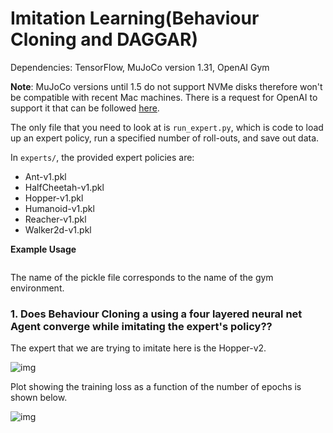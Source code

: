 # Imitation Learning(Behaviour Cloning and DAGGAR)

Dependencies: TensorFlow, MuJoCo version 1.31, OpenAI Gym

**Note**: MuJoCo versions until 1.5 do not support NVMe disks therefore won't be compatible with recent Mac machines.
There is a request for OpenAI to support it that can be followed [here](https://github.com/openai/gym/issues/638).

The only file that you need to look at is `run_expert.py`, which is code to load up an expert policy, run a specified number of roll-outs, and save out data.

In `experts/`, the provided expert policies are:
* Ant-v1.pkl
* HalfCheetah-v1.pkl
* Hopper-v1.pkl
* Humanoid-v1.pkl
* Reacher-v1.pkl
* Walker2d-v1.pkl

**Example Usage**
```%run run_expert.py experts/Hopper-v1.pkl Hopper-v2 --render --num_rollouts 10
  ```

The name of the pickle file corresponds to the name of the gym environment.

### 1. Does Behaviour Cloning a using a four layered neural net Agent converge while imitating the expert's policy?? ###

The expert that we are trying to imitate here is the Hopper-v2.

![img](/hopper.png)

Plot showing the training loss as a function of the number of epochs is shown below.

![img](/warmup.png)